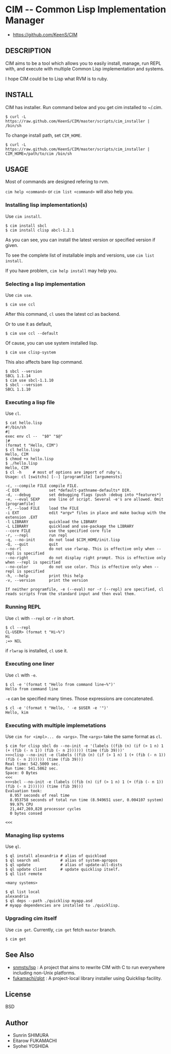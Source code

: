 # CIM -- Common Lisp Implementation Manager

* https://github.com/KeenS/CIM

## DESCRIPTION

CIM aims to be a tool which allows you to easily install, manage,
run REPL with, and execute with multiple Common Lisp implementation and systems.

I hope CIM could be to Lisp what RVM is to ruby.

## INSTALL

CIM has installer. Run command below and you get cim installed to ~/.cim.

```
$ curl -L https://raw.github.com/KeenS/CIM/master/scripts/cim_installer | /bin/sh
```
To change install path, set `CIM_HOME`.

```
$ curl -L https://raw.github.com/KeenS/CIM/master/scripts/cim_installer | CIM_HOME=/path/to/cim /bin/sh
```

## USAGE

Most of commands are designed refering to rvm.

`cim help <command>` or `cim list <command>` will also help you.

### Installing lisp implementation(s)
Use `cim install`.

```
$ cim install sbcl
$ cim install clisp abcl-1.2.1
```
As you can see, you can install the latest version or specified version if given.

To see the complete list of installable impls and versions, use `cim list install`.

If you have problem, `cim help install` may help you.
### Selecting a lisp implementation
Use `cim use`.

```
$ cim use ccl
```
After this command, `cl` uses the latest ccl as backend.

Or to use it as default,
```
$ cim use ccl --default
```
Of cause, you can use system installed lisp.
```
$ cim use clisp-system
```

This also affects bare lisp command.
```
$ sbcl --version
SBCL 1.1.14
$ cim use sbcl-1.1.10
$ sbcl --version
SBCL 1.1.10
```

### Executing a lisp file
Use `cl`.

```
$ cat hello.lisp
#!/bin/sh
#|
exec env cl --  "$0" "$@"
|#
(format t "Hello, CIM")
$ cl hello.lisp
Hello, CIM
$ chmod +x hello.lisp
$ ./hello.lisp
Hello, CIM
$ cl -h     # most of options are import of ruby's.
Usage: cl [switchs] [--] [programfile] [argumensts]

-c, --compile FILE compile FILE.
-C DIR             set *default-pathname-defaults* DIR.
-d, --debug        set debugging flags (push :debug into *features*)
-e, --eval SEXP    one line of script. Several -e's are allowed. Omit [programfile]
-f, --load FILE    load the FILE
-i EXT             edit *argv* files in place and make backup with the extension .EXT
-l LIBRARY         quickload the LIBRARY
-L LIBRARY         quickload and use-package the LIBRARY
--core FILE        use the specified core file
-r, --repl         run repl
-q, --no-init      do not load $CIM_HOME/init.lisp
-Q, --quit         quit 
--no-rl            do not use rlwrap. This is effective only when --repl is specified
--no-right         do not display right prompt. This is effective only when --repl is specified
--no-color         do not use color. This is effective only when --repl is specified
-h, --help         print this help
-v, --version      print the version

If neither programfile, -e (--eval) nor -r (--repl) are specified, cl reads scripts from the standard input and then eval them.
```

### Running REPL
Use `cl` with `--repl` or `-r` in short.

```
$ cl --repl
CL-USER> (format t "Hi~%")
Hi
;=> NIL
```

if `rlwrap` is installed, `cl` use it.

### Executing one liner
Use `cl` with `-e`.

```
$ cl -e '(format t "Hello from command line~%")'
Hello from command line
```
`-e` can be specified many times. Those expressions are concatenated.
```
$ cl -e '(format t "Hello, ' -e $USER -e '")'
Hello, kim
```

### Executing with multiple implemetations
Use `cim for <impl>... do <args>`.
The `<args>` take the same format as `cl`.

```
$ cim for clisp sbcl do --no-init -e '(labels ((fib (n) (if (> 1 n) 1 (+ (fib (- n 1)) (fib (- n 2)))))) (time (fib 39)))'
>>>clisp --no-init -e (labels ((fib (n) (if (> 1 n) 1 (+ (fib (- n 1)) (fib (- n 2)))))) (time (fib 39)))
Real time: 542.5009 sec.
Run time: 541.5862 sec.
Space: 0 Bytes
<<<
>>>sbcl --no-init -e (labels ((fib (n) (if (> 1 n) 1 (+ (fib (- n 1)) (fib (- n 2)))))) (time (fib 39)))
Evaluation took:
  8.957 seconds of real time
  8.953758 seconds of total run time (8.949651 user, 0.004107 system)
  99.97% CPU
  21,447,269,828 processor cycles
  0 bytes consed
  
<<<
```


### Managing lisp systems
Use `ql`.

```
$ ql install alexandria # alias of quickload
$ ql search xml         # alias of system-apropos
$ ql update             # alias of update-all-dists
$ ql update client      # update quicklisp itself.
$ ql list remote

<many systems>

$ ql list local
alexandria
$ ql deps --path ./quicklisp myapp.asd
# myapp dependencies are installed to ./quicklisp.
```

### Upgrading cim itself
Use `cim get`.
Currently, `cim get` fetch `master` branch.
```
$ cim get
```

## See Also
+ [snmsts/lsp](https://github.com/snmsts/lsp) : A project that aims to rewrite CIM with C to run everywhere including non-Unix platforms.
+ [fukamachi/qlot](https://github.com/fukamachi/qlot) : A project-local library installer using Quicklisp facility.

## License
BSD

## Author
+ Sunrin SHIMURA
+ Eitarow FUKAMACHI
+ Syohei YOSHIDA
